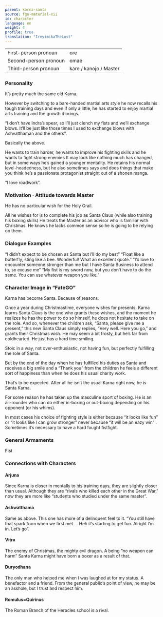 ```yaml
---
parent: karna-santa
source: fgo-material-xii
id: character
language: en
weight: 4
profile: true
translation: "IreyimikaTheLost"
---
```


<table>
  <tr><td>First-person pronoun</td><td>ore</td></tr>
  <tr><td>Second-person pronoun</td><td>omae</td></tr>
  <tr><td>Third-person pronoun</td><td>kare / kanojo / Master</td></tr>
</table>

### Personality

It’s pretty much the same old Karna.

However by switching to a bare-handed martial arts style he now recalls his tough training days and even if only a little, he has started to enjoy martial arts training and the growth it brings.

“I don’t have Indra’s spear, so I’ll just clench my fists and we’ll exchange blows. It’ll be just like those times I used to exchange blows with Ashvatthaman and the others”.

Basically the above.

He wants to train harder, he wants to improve his fighting skills and he wants to fight strong enemies It may look like nothing much has changed, but in some ways he’s gained a younger mentality. He retains his normal level-headedness, but he also sometimes says and does things that make you think he’s a passionate protagonist straight out of a shonen manga.

“I love roadwork”.

### Motivation · Attitude towards Master

He has no particular wish for the Holy Grail.

All he wishes for is to complete his job as Santa Claus (while also training his boxing skills) He treats the Master as an advisor who is familiar with Christmas. He knows he lacks common sense so he is going to be relying on them.

### Dialogue Examples

“I didn’t expect to be chosen as Santa but i’ll do my best”
“Float like a butterfly, sting like a bee. Wonderful! What an excellent quote.”
“I’d love to encounter someone stronger than me but I have Santa Business to attend to, so excuse me”
“My fist is my sword now, but you don’t have to do the same. You can use whatever weapon you like.”

### Character Image in “FateGO”

Karna has become Santa. Because of reasons.

Once a year during Christmastime, everyone wishes for presents. Karna learns Santa Claus is the one who grants these wishes, and the moment he realizes he has the power to do so himself, he does not hesitate to take on the role. And so, whenever the children ask, “Santa, please give me a present,” this new Santa Claus simply replies, “Very well. Here you go,” and grants their Christmas wish. He may seem a bit frosty, but he’s far from coldhearted. He just has a hard time smiling.

Stoic in a way, not over-enthusiastic, not having fun, but perfectly fulfilling the role of Santa.

But by the end of the day when he has fulfilled his duties as Santa and receives a big smile and a “Thank you” from the children he feels a different sort of happiness than when he does his usual charity work.

That’s to be expected. After all he isn’t the usual Karna right now, he is Santa Karna.

For some reason he has taken up the masculine sport of boxing. He is an all-rounder who can do either in-boxing or out-boxing depending on his opponent (or his whims).

In most cases his choice of fighting style is either because “it looks like fun” or “it looks like I can grow stronger” never because “it will be an eazy win” . Sometimes it’s necessary to have a hard fought fistfight.

### General Armaments

Fist

### Connections with Characters

#### Arjuna

Since Karna is closer in mentally to his training days, they are slightly closer than usual.
Although they are “rivals who killed each other in the Great War,” now they are more like “students who studied under the same master”.

#### Ashwatthama

Same as above. This one has more of a delinquent feel to it.
“You still have that spark from when we first met … Heh it’s starting to get fun. Alright I’m in. Let’s go”.

#### Vitra

The enemy of Christmas, the mighty evil dragon.
A being “no weapon can harm” Santa Karna might have born a boxer as a result of that.

#### Duryodhana

The only man who helped me when I was laughed at for my status. A benefactor and a friend.
From the general public’s point of view, he may be an asshole, but I trust and respect him.

#### Romulus=Quirinus

The Roman Branch of the Heracles school is a rival.
